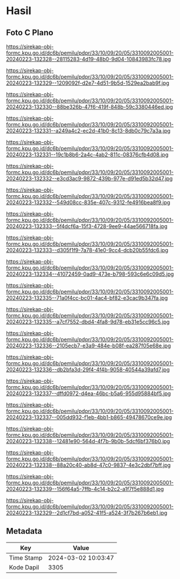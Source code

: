 # Hasil

## Foto C Plano

https://sirekap-obj-formc.kpu.go.id/dc6b/pemilu/pdpr/33/10/09/20/05/3310092005001-20240223-132328--28115283-4d19-48b0-9d04-10843983fc78.jpg

https://sirekap-obj-formc.kpu.go.id/dc6b/pemilu/pdpr/33/10/09/20/05/3310092005001-20240223-132329--1209092f-d2e7-4d51-9b5d-1529ea2bab9f.jpg

https://sirekap-obj-formc.kpu.go.id/dc6b/pemilu/pdpr/33/10/09/20/05/3310092005001-20240223-132330--88be326b-47f6-419f-848b-59c3380446ed.jpg

https://sirekap-obj-formc.kpu.go.id/dc6b/pemilu/pdpr/33/10/09/20/05/3310092005001-20240223-132331--a249a4c2-ec2d-41b0-8c13-8db0c79c7a3a.jpg

https://sirekap-obj-formc.kpu.go.id/dc6b/pemilu/pdpr/33/10/09/20/05/3310092005001-20240223-132331--19c1b8b6-2a4c-4ab2-811c-08376cfb4d08.jpg

https://sirekap-obj-formc.kpu.go.id/dc6b/pemilu/pdpr/33/10/09/20/05/3310092005001-20240223-132332--e3cd3ac9-9872-439b-977e-d91ed5b32d47.jpg

https://sirekap-obj-formc.kpu.go.id/dc6b/pemilu/pdpr/33/10/09/20/05/3310092005001-20240223-132332--549d08cc-835e-407c-9312-fe4916bea8f9.jpg

https://sirekap-obj-formc.kpu.go.id/dc6b/pemilu/pdpr/33/10/09/20/05/3310092005001-20240223-132333--5f4dcf6a-15f3-4728-9ee9-44ae566718fa.jpg

https://sirekap-obj-formc.kpu.go.id/dc6b/pemilu/pdpr/33/10/09/20/05/3310092005001-20240223-132333--d305f1f9-7a78-41e0-9cc4-dcb20b55fdc6.jpg

https://sirekap-obj-formc.kpu.go.id/dc6b/pemilu/pdpr/33/10/09/20/05/3310092005001-20240223-132334--41072459-0ad9-473e-b798-593c6e6c09d5.jpg

https://sirekap-obj-formc.kpu.go.id/dc6b/pemilu/pdpr/33/10/09/20/05/3310092005001-20240223-132335--71a0f4cc-bc01-4ac4-bf82-e3cac9b347fa.jpg

https://sirekap-obj-formc.kpu.go.id/dc6b/pemilu/pdpr/33/10/09/20/05/3310092005001-20240223-132335--a7cf7552-dbd4-4fa8-9d78-eb31e5cc96c5.jpg

https://sirekap-obj-formc.kpu.go.id/dc6b/pemilu/pdpr/33/10/09/20/05/3310092005001-20240223-132336--2105ecb7-e3a9-484e-b08f-ea287f05e68e.jpg

https://sirekap-obj-formc.kpu.go.id/dc6b/pemilu/pdpr/33/10/09/20/05/3310092005001-20240223-132336--db2bfa3d-29f4-4f4b-9058-40544a39afd7.jpg

https://sirekap-obj-formc.kpu.go.id/dc6b/pemilu/pdpr/33/10/09/20/05/3310092005001-20240223-132337--dffd0972-d4ea-46bc-b5a6-955d95884bf5.jpg

https://sirekap-obj-formc.kpu.go.id/dc6b/pemilu/pdpr/33/10/09/20/05/3310092005001-20240223-132337--005dd932-f1eb-4bb1-b865-49478670ce9e.jpg

https://sirekap-obj-formc.kpu.go.id/dc6b/pemilu/pdpr/33/10/09/20/05/3310092005001-20240223-132338--12481e90-564d-4f7b-9b0b-5dcf6bf376b0.jpg

https://sirekap-obj-formc.kpu.go.id/dc6b/pemilu/pdpr/33/10/09/20/05/3310092005001-20240223-132338--88a20c40-ab8d-47c0-9837-4e3c2dbf7bff.jpg

https://sirekap-obj-formc.kpu.go.id/dc6b/pemilu/pdpr/33/10/09/20/05/3310092005001-20240223-132339--156f64a5-7ffb-4c14-b2c2-a1f7f5e888d1.jpg

https://sirekap-obj-formc.kpu.go.id/dc6b/pemilu/pdpr/33/10/09/20/05/3310092005001-20240223-132329--2d1cf7bd-a052-41f5-a524-3f7b267b6eb1.jpg


## Metadata

| Key        | Value               |
| ---------- | ------------------- |
| Time Stamp | 2024-03-02 10:03:47 |
| Kode Dapil | 3305                |



